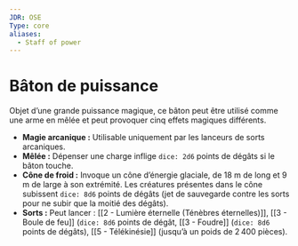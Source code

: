 ```yaml
---
JDR: OSE
Type: core
aliases:
  - Staff of power
---
```

# Bâton de puissance

Objet d’une grande puissance magique, ce bâton peut être utilisé comme une arme en mêlée et peut provoquer cinq effets magiques différents.

- **Magie arcanique :** Utilisable uniquement par les lanceurs de sorts arcaniques.
- **Mêlée :** Dépenser une charge inflige `dice: 2d6` points de dégâts si le bâton touche.
- **Cône de froid :** Invoque un cône d’énergie glaciale, de 18 m de long et 9 m de large à son extrémité. Les créatures présentes dans le cône subissent `dice: 8d6` points de dégâts (jet de sauvegarde contre les sorts pour ne subir que la moitié des dégâts).
- **Sorts :** Peut lancer : [[2 - Lumière éternelle (Ténèbres éternelles)]], [[3 - Boule de feu]] (`dice: 8d6` points de dégât, [[3 - Foudre]] (`dice: 8d6` points de dégâts), [[5 - Télékinésie]] (jusqu’à un poids de 2 400 pièces).